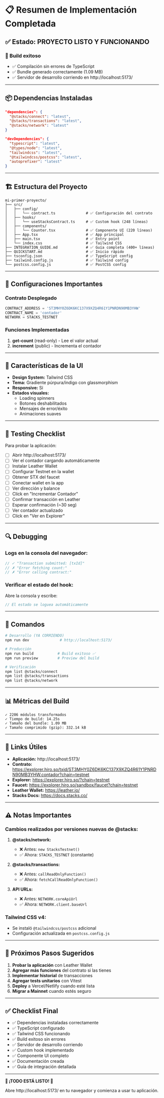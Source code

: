 # 📋 Resumen de Implementación Completada

## ✅ Estado: PROYECTO LISTO Y FUNCIONANDO

### 🎉 Build exitoso
- ✅ Compilación sin errores de TypeScript
- ✅ Bundle generado correctamente (1.09 MB)
- ✅ Servidor de desarrollo corriendo en http://localhost:5173/

---

## 📦 Dependencias Instaladas

```json
"dependencies": {
  "@stacks/connect": "latest",
  "@stacks/transactions": "latest",
  "@stacks/network": "latest"
}

"devDependencies": {
  "typescript": "latest",
  "@types/node": "latest",
  "tailwindcss": "latest",
  "@tailwindcss/postcss": "latest",
  "autoprefixer": "latest"
}
```

---

## 🏗️ Estructura del Proyecto

```
mi-primer-proyecto/
├── src/
│   ├── config/
│   │   └── contract.ts              # ✅ Configuración del contrato
│   ├── hooks/
│   │   └── useStacksContract.ts     # ✅ Custom hook (248 líneas)
│   ├── components/
│   │   └── Counter.tsx              # ✅ Componente UI (220 líneas)
│   ├── App.tsx                      # ✅ App principal
│   ├── main.tsx                     # ✅ Entry point
│   └── index.css                    # ✅ Tailwind CSS
├── INTEGRATION_GUIDE.md             # ✅ Guía completa (400+ líneas)
├── QUICKSTART.md                    # ✅ Inicio rápido
├── tsconfig.json                    # ✅ TypeScript config
├── tailwind.config.js               # ✅ Tailwind config
└── postcss.config.js                # ✅ PostCSS config
```

---

## 🔧 Configuraciones Importantes

### Contrato Desplegado
```typescript
CONTRACT_ADDRESS = 'ST3MHY0Z6DK6KC137X9XZQ4R61Y1PNRDN90MB3YHW'
CONTRACT_NAME = 'contador'
NETWORK = STACKS_TESTNET
```

### Funciones Implementadas
1. **get-count** (read-only) - Lee el valor actual
2. **increment** (public) - Incrementa el contador

---

## 🎨 Características de la UI

- **Design System:** Tailwind CSS
- **Tema:** Gradiente púrpura/índigo con glassmorphism
- **Responsive:** Sí
- **Estados visuales:**
  - Loading spinners
  - Botones deshabilitados
  - Mensajes de error/éxito
  - Animaciones suaves

---

## 🧪 Testing Checklist

Para probar la aplicación:

- [ ] Abrir http://localhost:5173/
- [ ] Ver el contador cargando automáticamente
- [ ] Instalar Leather Wallet
- [ ] Configurar Testnet en la wallet
- [ ] Obtener STX del faucet
- [ ] Conectar wallet en la app
- [ ] Ver dirección y balance
- [ ] Click en "Incrementar Contador"
- [ ] Confirmar transacción en Leather
- [ ] Esperar confirmación (~30 seg)
- [ ] Ver contador actualizado
- [ ] Click en "Ver en Explorer"

---

## 🔍 Debugging

### Logs en la consola del navegador:
```javascript
// ✓ "Transaction submitted: [txId]"
// ✗ "Error fetching count:"
// ✗ "Error calling contract:"
```

### Verificar el estado del hook:
Abre la consola y escribe:
```javascript
// El estado se loguea automáticamente
```

---

## 🚀 Comandos

```bash
# Desarrollo (YA CORRIENDO)
npm run dev              # http://localhost:5173/

# Producción
npm run build           # Build exitoso ✅
npm run preview         # Preview del build

# Verificación
npm list @stacks/connect
npm list @stacks/transactions
npm list @stacks/network
```

---

## 📊 Métricas del Build

```
✓ 2206 módulos transformados
✓ Tiempo de build: 14.25s
✓ Tamaño del bundle: 1.09 MB
✓ Tamaño comprimido (gzip): 332.14 kB
```

---

## 🔗 Links Útiles

- **Aplicación:** http://localhost:5173/
- **Contrato:** https://explorer.hiro.so/txid/ST3MHY0Z6DK6KC137X9XZQ4R61Y1PNRDN90MB3YHW.contador?chain=testnet
- **Explorer:** https://explorer.hiro.so/?chain=testnet
- **Faucet:** https://explorer.hiro.so/sandbox/faucet?chain=testnet
- **Leather Wallet:** https://leather.io/
- **Stacks Docs:** https://docs.stacks.co/

---

## ⚠️ Notas Importantes

### Cambios realizados por versiones nuevas de @stacks:

1. **@stacks/network:**
   - ❌ Antes: `new StacksTestnet()`
   - ✅ Ahora: `STACKS_TESTNET` (constante)

2. **@stacks/transactions:**
   - ❌ Antes: `callReadOnlyFunction()`
   - ✅ Ahora: `fetchCallReadOnlyFunction()`

3. **API URLs:**
   - ❌ Antes: `NETWORK.coreApiUrl`
   - ✅ Ahora: `NETWORK.client.baseUrl`

### Tailwind CSS v4:
- Se instaló `@tailwindcss/postcss` adicional
- Configuración actualizada en `postcss.config.js`

---

## 🎯 Próximos Pasos Sugeridos

1. **Probar la aplicación** con Leather Wallet
2. **Agregar más funciones** del contrato si las tienes
3. **Implementar historial** de transacciones
4. **Agregar tests unitarios** con Vitest
5. **Deploy** a Vercel/Netlify cuando esté lista
6. **Migrar a Mainnet** cuando estés seguro

---

## ✅ Checklist Final

- ✅ Dependencias instaladas correctamente
- ✅ TypeScript configurado
- ✅ Tailwind CSS funcionando
- ✅ Build exitoso sin errores
- ✅ Servidor de desarrollo corriendo
- ✅ Custom hook implementado
- ✅ Componente UI completo
- ✅ Documentación creada
- ✅ Guía de integración detallada

---

**🎊 ¡TODO ESTÁ LISTO! 🎊**

Abre http://localhost:5173/ en tu navegador y comienza a usar tu aplicación.
